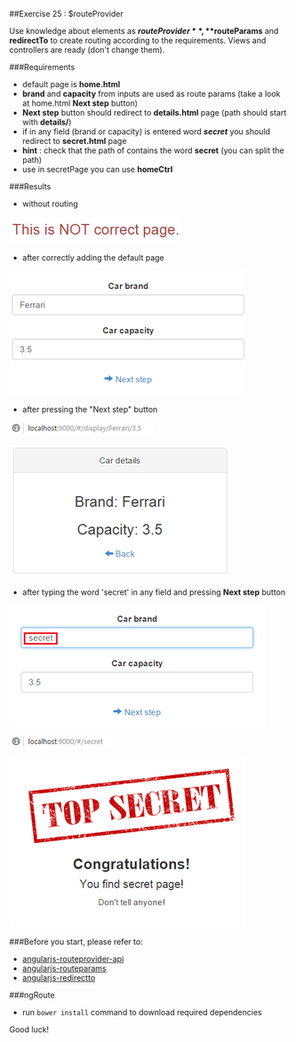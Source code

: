 ##Exercise 25 : $routeProvider

Use knowledge about elements as **$routeProvider**, **$routeParams** and **redirectTo** to create routing according to the requirements.
Views and controllers are ready (don't change them).

###Requirements
 * default page is **home.html**
 * **brand** and **capacity** from inputs are used as route params (take a look at home.html **Next step** button)
 * **Next step** button should redirect to **details.html** page (path should start with **details/**)
 * if in any field (brand or capacity) is entered word ***secret*** you should redirect to **secret.html** page
 * **hint** : check that the path of contains the word **secret** (you can split the path)
 * use in secretPage you can use **homeCtrl**
 
###Results

* without routing

![alt text](app/assets/0.png "0")

* after correctly adding the default page

![alt text](app/assets/1.png "1")

* after pressing the "Next step" button

![alt text](app/assets/2.png "2")

![alt text](app/assets/3.png "3")

* after typing the word 'secret' in any field and pressing **Next step** button

![alt text](app/assets/4.png "4")

![alt text](app/assets/5.png "5")

![alt text](app/assets/6.png "6")


###Before you start, please refer to:
* [angularjs-routeprovider-api](https://egghead.io/lessons/angularjs-routeprovider-api)
* [angularjs-routeparams](https://egghead.io/lessons/angularjs-routeparams)
* [angularjs-redirectto](https://egghead.io/lessons/angularjs-redirectto)

###ngRoute
* run ```bower install``` command to download required dependencies


Good luck!